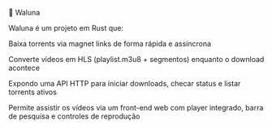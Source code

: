 🌙 Waluna

Waluna é um projeto em Rust que:

Baixa torrents via magnet links de forma rápida e assíncrona

Converte vídeos em HLS (playlist.m3u8 + segmentos) enquanto o download acontece

Expondo uma API HTTP para iniciar downloads, checar status e listar torrents ativos

Permite assistir os vídeos via um front-end web com player integrado, barra de pesquisa e controles de reprodução
